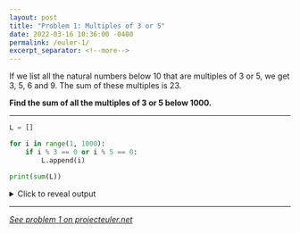 ```yaml
---
layout: post
title: "Problem 1: Multiples of 3 or 5"
date: 2022-03-16 10:36:00 -0400
permalink: /euler-1/
excerpt_separator: <!--more-->
---
```

If we list all the natural numbers below 10 that are multiples of 3 or 5, we get 3, 5, 6 and 9. The sum of these multiples is 23.

**Find the sum of all the multiples of 3 or 5 below 1000.**
<!--more-->

***

```py
L = []

for i in range(1, 1000):
    if i % 3 == 0 or i % 5 == 0:
        L.append(i)

print(sum(L))
```

<details> 
<summary>Click to reveal output</summary>
<pre><code>233168
</code></pre>
</details>

***

*[See problem 1 on projecteuler.net](https://projecteuler.net/problem=1)*